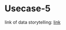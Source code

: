 # Usecase-5
link of data storytelling: [link]('https://labjad-elx357qxd9n2f85dyscwku.streamlit.app/')
